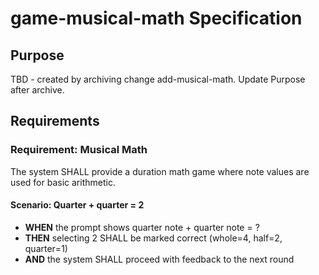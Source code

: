 # game-musical-math Specification

## Purpose
TBD - created by archiving change add-musical-math. Update Purpose after archive.
## Requirements
### Requirement: Musical Math
The system SHALL provide a duration math game where note values are used for basic arithmetic.

#### Scenario: Quarter + quarter = 2
- **WHEN** the prompt shows quarter note + quarter note = ?
- **THEN** selecting 2 SHALL be marked correct (whole=4, half=2, quarter=1)
- **AND** the system SHALL proceed with feedback to the next round

